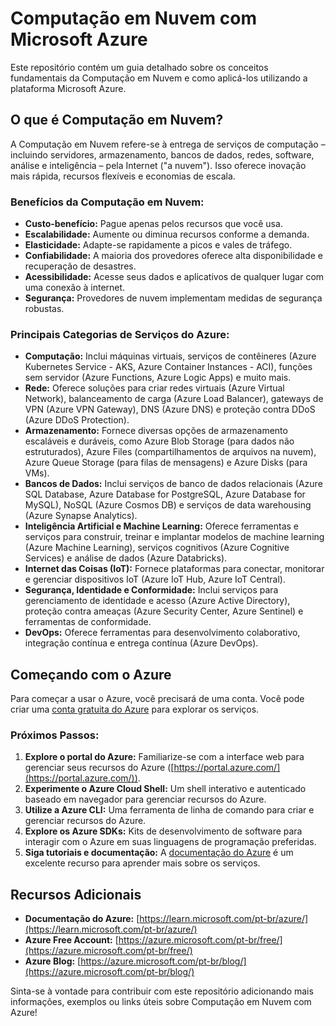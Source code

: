 # Computação em Nuvem com Microsoft Azure

Este repositório contém um guia detalhado sobre os conceitos fundamentais da Computação em Nuvem e como aplicá-los utilizando a plataforma Microsoft Azure.

## O que é Computação em Nuvem?

A Computação em Nuvem refere-se à entrega de serviços de computação – incluindo servidores, armazenamento, bancos de dados, redes, software, análise e inteligência – pela Internet ("a nuvem"). Isso oferece inovação mais rápida, recursos flexíveis e economias de escala.

### Benefícios da Computação em Nuvem:

* **Custo-benefício:** Pague apenas pelos recursos que você usa.
* **Escalabilidade:** Aumente ou diminua recursos conforme a demanda.
* **Elasticidade:** Adapte-se rapidamente a picos e vales de tráfego.
* **Confiabilidade:** A maioria dos provedores oferece alta disponibilidade e recuperação de desastres.
* **Acessibilidade:** Acesse seus dados e aplicativos de qualquer lugar com uma conexão à internet.
* **Segurança:** Provedores de nuvem implementam medidas de segurança robustas.

### Principais Categorias de Serviços do Azure:

* **Computação:** Inclui máquinas virtuais, serviços de contêineres (Azure Kubernetes Service - AKS, Azure Container Instances - ACI), funções sem servidor (Azure Functions, Azure Logic Apps) e muito mais.
* **Rede:** Oferece soluções para criar redes virtuais (Azure Virtual Network), balanceamento de carga (Azure Load Balancer), gateways de VPN (Azure VPN Gateway), DNS (Azure DNS) e proteção contra DDoS (Azure DDoS Protection).
* **Armazenamento:** Fornece diversas opções de armazenamento escaláveis e duráveis, como Azure Blob Storage (para dados não estruturados), Azure Files (compartilhamentos de arquivos na nuvem), Azure Queue Storage (para filas de mensagens) e Azure Disks (para VMs).
* **Bancos de Dados:** Inclui serviços de banco de dados relacionais (Azure SQL Database, Azure Database for PostgreSQL, Azure Database for MySQL), NoSQL (Azure Cosmos DB) e serviços de data warehousing (Azure Synapse Analytics).
* **Inteligência Artificial e Machine Learning:** Oferece ferramentas e serviços para construir, treinar e implantar modelos de machine learning (Azure Machine Learning), serviços cognitivos (Azure Cognitive Services) e análise de dados (Azure Databricks).
* **Internet das Coisas (IoT):** Fornece plataformas para conectar, monitorar e gerenciar dispositivos IoT (Azure IoT Hub, Azure IoT Central).
* **Segurança, Identidade e Conformidade:** Inclui serviços para gerenciamento de identidade e acesso (Azure Active Directory), proteção contra ameaças (Azure Security Center, Azure Sentinel) e ferramentas de conformidade.
* **DevOps:** Oferece ferramentas para desenvolvimento colaborativo, integração contínua e entrega contínua (Azure DevOps).

## Começando com o Azure

Para começar a usar o Azure, você precisará de uma conta. Você pode criar uma [conta gratuita do Azure](https://azure.microsoft.com/pt-br/free/) para explorar os serviços.

### Próximos Passos:

1.  **Explore o portal do Azure:** Familiarize-se com a interface web para gerenciar seus recursos do Azure ([https://portal.azure.com/](https://portal.azure.com/)).
2.  **Experimente o Azure Cloud Shell:** Um shell interativo e autenticado baseado em navegador para gerenciar recursos do Azure.
3.  **Utilize a Azure CLI:** Uma ferramenta de linha de comando para criar e gerenciar recursos do Azure.
4.  **Explore os Azure SDKs:** Kits de desenvolvimento de software para interagir com o Azure em suas linguagens de programação preferidas.
5.  **Siga tutoriais e documentação:** A [documentação do Azure](https://learn.microsoft.com/pt-br/azure/) é um excelente recurso para aprender mais sobre os serviços.

## Recursos Adicionais

* **Documentação do Azure:** [https://learn.microsoft.com/pt-br/azure/](https://learn.microsoft.com/pt-br/azure/)
* **Azure Free Account:** [https://azure.microsoft.com/pt-br/free/](https://azure.microsoft.com/pt-br/free/)
* **Azure Blog:** [https://azure.microsoft.com/pt-br/blog/](https://azure.microsoft.com/pt-br/blog/)

Sinta-se à vontade para contribuir com este repositório adicionando mais informações, exemplos ou links úteis sobre Computação em Nuvem com Azure!
